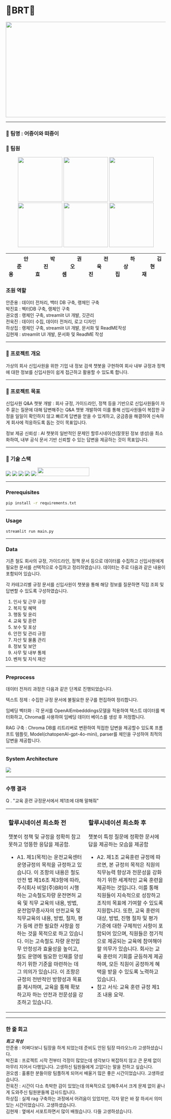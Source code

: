 # 🚄BRT🚄
<p align="center"><img src="https://github.com/user-attachments/assets/19fa9782-5046-4bb4-b383-6cf727140fb4" width="1000" height="300"/></p>
<hr>

### 🚆 팀명 : 어중이와 떠중이
 
### 🚅 팀원

<p align="center">
	<img src="https://github.com/user-attachments/assets/1cd0e421-e3f6-45fa-856c-e0ae349a20be" width="140" height="140"/>
	<img src="https://github.com/user-attachments/assets/7a392f78-9d9b-4b89-bbe8-e914160f2951" width="140" height="140"/>
	<img src="https://github.com/user-attachments/assets/856a13c7-89e9-4b30-83ad-5560912c5ac5" width="140" height="140"/>
	<img src="https://github.com/user-attachments/assets/4bcf5798-7ca6-4ea3-b89b-073536e13fe2" width="140" height="140"/>
	<img src="https://github.com/user-attachments/assets/66761246-36f9-4261-a45c-02dcafd07e30" width="140" height="140"/>
	<img src="https://github.com/user-attachments/assets/d19a1b1e-3e1d-48a7-b3a4-99fe3d9ae584" width="140" height="140"/>
</p>


|&nbsp;&nbsp;&nbsp;&nbsp;&nbsp;&nbsp;&nbsp;&nbsp;&nbsp;&nbsp;안준용&nbsp;&nbsp;&nbsp;&nbsp;&nbsp;&nbsp;&nbsp;&nbsp;&nbsp;&nbsp;&nbsp;&nbsp;|&nbsp;&nbsp;&nbsp;&nbsp;&nbsp;&nbsp;&nbsp;&nbsp;&nbsp;&nbsp;박진효&nbsp;&nbsp;&nbsp;&nbsp;&nbsp;&nbsp;&nbsp;&nbsp;&nbsp;&nbsp;&nbsp;&nbsp;|&nbsp;&nbsp;&nbsp;&nbsp;&nbsp;&nbsp;&nbsp;&nbsp;&nbsp;&nbsp;권오셈&nbsp;&nbsp;&nbsp;&nbsp;&nbsp;&nbsp;&nbsp;&nbsp;&nbsp;&nbsp;&nbsp;&nbsp;|&nbsp;&nbsp;&nbsp;&nbsp;&nbsp;&nbsp;&nbsp;&nbsp;&nbsp;&nbsp;전욱진&nbsp;&nbsp;&nbsp;&nbsp;&nbsp;&nbsp;&nbsp;&nbsp;&nbsp;&nbsp;&nbsp;&nbsp;|&nbsp;&nbsp;&nbsp;&nbsp;&nbsp;&nbsp;&nbsp;&nbsp;&nbsp;&nbsp;하상집&nbsp;&nbsp;&nbsp;&nbsp;&nbsp;&nbsp;&nbsp;&nbsp;&nbsp;&nbsp;&nbsp;&nbsp;|&nbsp;&nbsp;&nbsp;&nbsp;&nbsp;&nbsp;&nbsp;&nbsp;&nbsp;&nbsp;김현재&nbsp;&nbsp;&nbsp;&nbsp;&nbsp;&nbsp;&nbsp;&nbsp;&nbsp;&nbsp;&nbsp;&nbsp;|
|--------------------------|-------------------------|--------------------------|-------------------------|-------------------------|-------------------------|


### 조원 역할

안준용 : 데이터 전처리, 백터 DB 구축, 랭체인 구축  
박진효 : 벡터DB 구축, 랭체인 구축  
권오셈 : 랭체인 구축, streamlit UI 개발, 깃관리  
전욱진 : 데이터 수집, 데이터 전처리, 로고 디자인  
하상집 : 랭체인 구축, streamlit UI 개발, 문서화 및 ReadME작성  
김현재 : streamlit UI 개발, 문서화 및 ReadME 작성  

<hr>

### 🚆 프로젝트 개요
가상의 회사 신입사원을 위한  기업 내 정보 검색 챗봇을 구현하여 회사 내부 규정과 정책에 대한 정보를 신입사원이 쉽게 접근하고 활용할 수 있도록 합니다.

<hr>

### 🚅 프로젝트 목표
신입사원 Q&A 챗봇 개발 : 회사 규정, 가이드라인, 정책 등을 기반으로 신입사원들이 자주 묻는 질문에 대해 답변해주는 Q&A 챗봇 개발하여 이를 통해 신입사원들이 복잡한 규정을 일일이 확인하지 않고 빠르게 답변을 얻을 수 있게하고, 궁금증을 해결하여 신속하게 회사에 적응하도록 돕는 것이 목표입니다.

정보 제공 신뢰성 : AI 챗봇의 일반적인 문제인 할루시네이션(잘못된 정보 생성)을 최소화하여, 내부 공식 문서 기반 신뢰할 수 있는 답변을 제공하는 것이 목표입니다.



<hr>

### 🔨 기술 스택
<div>
<img src="https://img.shields.io/badge/python-3776AB?style=for-the-badge&logo=python&logoColor=white">
<img src="https://img.shields.io/badge/streamlit%20-%23FF0000.svg?style=for-the-badge&logo=streamlit&logoColor=white">
<img src="https://img.shields.io/badge/openai-0769AD?style=for-the-badge&logo=openai&logoColor=black">
<img src="https://img.shields.io/badge/langchain-F7DF1E?style=for-the-badge&logo=langchain&logoColor=black">
<img src="https://img.shields.io/badge/git-F05032?style=for-the-badge&logo=git&logoColor=white">
<img src="https://github.com/user-attachments/assets/c8cd01e7-6ce6-46db-8cc3-b13286829cf3" width="163" height="27"/>
</div>


<hr>

### Prerequisites

```cmd
pip install -r requirements.txt
```

<hr>

### Usage

```cmd
streamlit run main.py
```

<hr> 

### Data
기존 철도 회사의 규정, 가이드라인, 정책 문서 등으로  데이터를 수집하고 신입사원에게 필요한 문서를 선택적으로 수집하고 정리하였습니다. 데이터는 주로 다음과 같은 내용이 포함되어 있습니다.

각 카테고리별 규정 문서를 신입사원이 챗봇을 통해 해당 정보를 질문하면 직접 조회 및 답변할 수 있도록 구성하였습니다.

1) 인사 및 근무 규정
2) 복지 및 혜택
3) 행동 및 윤리
4) 교육 및 훈련
5) 보수 및 포상
6) 안전 및 관리 규정
7) 자산 및 물품 관리
8) 정보 및 보안
9) 사무 및 내부 통제
10) 벤처 및 지식 재산

<hr>


### Preprocess

데이터 전처리 과정은 다음과 같은 단계로 진행되었습니다.

텍스트 정제 : 수집한 규정 문서에 불필요한 문구를 편집하여 정리합니다.


임베딩 벡터화 : 각 문서를 OpenAIEmbedddings모델을 적용하여 텍스트 데이터를 벡터화하고, Chroma를 사용하여 임베딩 데이터 베이스를 생성 후 저정합니다.

RAG 구축 : Chroma DB를 리트리버로 변환하여 적접한 답변을 제공할수 있도록 프롬프트 템플릿, Model(chatopenAI-gpt-4o-mini), parser를 체인을 구성하여 최적의 답변을 제공합니다.


<hr>

### System Architecture

<img src="https://github.com/user-attachments/assets/be78a2ba-2d72-461f-95e7-0b95ec4a8fd1">
<hr>

### 수행 결과
Q . "교육 훈련 규정문서에서 제1조에 대해 말해줘"

<table>
  <tr>
    <td style="width: 50%; vertical-align: top;">
      <h3>할루시네이션 최소화 전 </h3>
      <p>챗봇이 정책 및 규정을 정확히 참고 못하고 엉뚱한 응답을 제공함.</p>
      <ul>
        <li>A1.  제1(목적)는 운전교육센터 운영규정의 목적을 규정하고 있습니다. 이 조항의 내용은 철도안전 법 제16조 제3항에 따라, 주식회사 비알(주)BR)이 시행하는 고속철도차량 운전면허 교육 및 직무 교육의 내용, 방법, 운전업무종사자의 안전교육 및 직무교육의 내용, 방법, 절차, 평가 등에 관한 필요한 사항을 정하는 것을 목적으로 하고 있습니다. 이는 고속철도 차량 운전업무 안정성과 효율성을 높이고, 철도 운영에 필요한 인재를 양성하기 위한 기준을 마련하는 데 그 의의가 있습니다. 이 조항은 규정의 전반적인 방향성과 목표를 제시하며, 교육을 통해 확보하고자 하는 안전과 전문성을 강조하고 있습니다.</li>
      </ul>
    </td>
    <td style="width: 50%; vertical-align: top;">
      <h3>할루시네이션 최소화 후</h3>
      <p>챗봇이 특정 질문에 정확한 문서에 답을 제공하는 모습을 제공함</p>
      <ul>
        <li>A2. 제1조 교육훈련 규정에 따르면, 본 규정의 목적은 직원의 직무능력 향상과 전문성을 강화하기 위한 세계적인 교육 훈련을 제공하는 것입니다. 이를 통해 직원들이 지속적으로 성장하고 조직의 목표에 기여할 수 있도록 지원합니다. 또한, 교육 훈련의 대상, 방법, 진행 절차 및 평가 기준에 대한 구체적인 사항이 포함되어 있으며, 직원들은 정기적으로 제공되는 교육에 참여해야할 의무가 있습니다. 회사는 교육 훈련의 기회를 균등하게 제공하며, 모든 직원이 공정하게 혜택을 받을 수 있도록 노력하고 있습니다.</li>
        <li>참고 서식: 교육 훈련 규정 제1조 내용 요약.</li>
      </ul>
    </td>
  </tr>
</table>



<hr>

### 한 줄 회고

***회고 작성***  
안준용 : 어쩌다보니 팀장을 하게 되었는데 준비도 안된 팀장 따라오느라 고생하셨습니다.  
박진효 : 프로젝트 시작 전부터 걱정이 많았는데 생각보다 복잡하지 않고 큰 문제 없이 마무리 지어서 다행입니다. 고생하신 팀원들에게 고맙다는 말을 전하고 싶습니다.  
권오셈 : 훌륭한 분들이랑 팀플하게 되어서 배울거 많은 좋은 시간이었습니다. 고생하셨습니다.  
전욱진 : 시간이 다소 촉박한 감이 있었는데 의욕적으로 임해주셔서 크게 문제 없이 끝나게 도와주신 팀원분들께 감사드립니다.   
하상집 : 실제 rag 구축하는 과정에서 어려움이 있었지만, 각자 맡은 바 잘 하셔서 의미 있는 시간이었습니다. 고생하셨습니다.  
김현재 : 옆에서 서포트하면서 많이 배웠습니다. 다들 고생하셨습니다.  